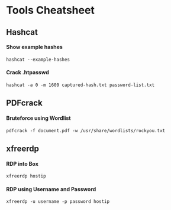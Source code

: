 # Tools Cheatsheet

<!--
##################################################################
##################################################################
-->

## Hashcat

#### Show example hashes

`hashcat --example-hashes`

#### Crack .htpasswd

`hashcat -a 0 -m 1600 captured-hash.txt password-list.txt`

<!--
##################################################################
##################################################################
-->

## PDFcrack

#### Bruteforce using Wordlist

`pdfcrack -f document.pdf -w /usr/share/wordlists/rockyou.txt`

<!--
##################################################################
##################################################################
-->

## xfreerdp

#### RDP into Box

`xfreerdp hostip`

#### RDP using Username and Password

`xfreerdp -u username -p password hostip`

<!--
##################################################################
##################################################################
-->
